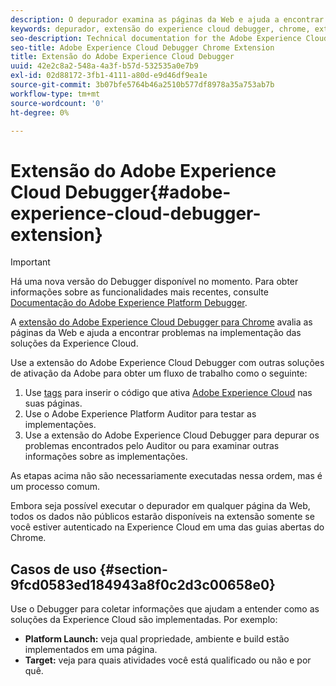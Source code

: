 ```yaml
---
description: O depurador examina as páginas da Web e ajuda a encontrar problemas na implementação das soluções da Experience Cloud
keywords: depurador, extensão do experience cloud debugger, chrome, extensão
seo-description: Technical documentation for the Adobe Experience Cloud Debugger Chrome Extension - examine your web pages and understand problems with your Experience Cloud solution mplementations
seo-title: Adobe Experience Cloud Debugger Chrome Extension
title: Extensão do Adobe Experience Cloud Debugger
uuid: 42e2c8a2-548a-4a3f-b57d-532535a0e7b9
exl-id: 02d88172-3fb1-4111-a80d-e9d46df9ea1e
source-git-commit: 3b07bfe5764b46a2510b577df8978a35a753ab7b
workflow-type: tm+mt
source-wordcount: '0'
ht-degree: 0%

---
```


# Extensão do Adobe Experience Cloud Debugger{#adobe-experience-cloud-debugger-extension}

>[!IMPORTANT]
>
>Há uma nova versão do Debugger disponível no momento. Para obter informações sobre as funcionalidades mais recentes, consulte [Documentação do Adobe Experience Platform Debugger](../debugger2/experience-cloud-debugger.md).

A [extensão do Adobe Experience Cloud Debugger para Chrome](https://chrome.google.com/webstore/detail/adobe-experience-platform/bfnnokhpnncpkdmbokanobigaccjkpob) avalia as páginas da Web e ajuda a encontrar problemas na implementação das soluções da Experience Cloud.

Use a extensão do Adobe Experience Cloud Debugger com outras soluções de ativação da Adobe para obter um fluxo de trabalho como o seguinte:

1. Use [tags](https://experienceleague.adobe.com/docs/launch/using/home.html?lang=pt-BR) para inserir o código que ativa [Adobe Experience Cloud](https://experienceleague.adobe.com/docs/home.html) nas suas páginas.
1. Use o Adobe Experience Platform Auditor para testar as implementações.
1. Use a extensão do Adobe Experience Cloud Debugger para depurar os problemas encontrados pelo Auditor ou para examinar outras informações sobre as implementações.

As etapas acima não são necessariamente executadas nessa ordem, mas é um processo comum.

Embora seja possível executar o depurador em qualquer página da Web, todos os dados não públicos estarão disponíveis na extensão somente se você estiver autenticado na Experience Cloud em uma das guias abertas do Chrome.

## Casos de uso {#section-9fcd0583ed184943a8f0c2d3c00658e0}

Use o Debugger para coletar informações que ajudam a entender como as soluções da Experience Cloud são implementadas. Por exemplo:

* **Platform Launch:** veja qual propriedade, ambiente e build estão implementados em uma página.
* **Target:** veja para quais atividades você está qualificado ou não e por quê.
